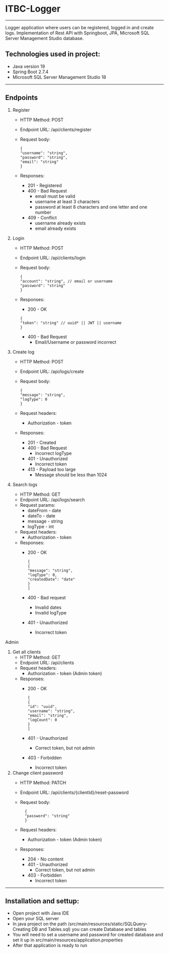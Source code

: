 # ITBC-Logger
___
Logger application where users can be registered, logged in and create logs. Implementation of Rest API 
with Springboot, JPA, Microsoft SQL Server Management Studio database.

## Technologies used in project:
* Java version 19
* Spring Boot 2.7.4
* Microsoft SQL Server Management Studio 18
___
## Endpoints
  1. Register
        * HTTP Method: POST
        * Endpoint URL: /api/clients/register
        * Request body:
        
              {
              "username": "string",
              "password": "string",
              "email": "string"
              }
        * Responses:
            * 201 - Registered
            * 400 - Bad Request
               * email must be valid
               * username at least 3 characters
               * password at least 8 characters and one letter and one number
            * 409 - Conflict
               * username already exists
               * email already exists
  2. Login
        * HTTP Method: POST
        * Endpoint URL: /api/clients/login
        * Request body:
       
              {
              "account": "string", // email or username
              "password": "string"
              }
        * Responses:
             * 200 - OK
             
              {
              "token": "string" // uuid* || JWT || username
              }
             * 400 - Bad Request
               * Email/Username or password incorrect
  3. Create log
        * HTTP Method: POST
        * Endpoint URL: /api/logs/create
        * Request body:
         
              {
              "message": "string",
              "logType": 0
              }
        * Request headers:
          * Authorization - token
        * Responses:
          * 201 - Created
          * 400 - Bad Request
             * Incorrect logType
          * 401 - Unauthorized
             * Incorrect token
          * 413 - Payload too large
             * Message should be less than 1024

  4. Search logs
        * HTTP Method: GET
        * Endpoint URL: /api/logs/search
        * Request params:
          * dateFrom - date
          * dateTo - date
          * message - string
          * logType - int
        * Request headers:
          * Authorization - token
        * Responses:
          * 200 - OK

                [
                {
                "message": "string",
                "logType": 0,
                "createdDate": "date"
                }
                ]
          * 400 - Bad request
            * Invalid dates
            * Invalid logType
          * 401 - Unauthorized
            * Incorrect token

Admin
  1. Get all clients
        * HTTP Method: GET
        * Endpoint URL: /api/clients
        * Request headers:
          * Authorization - token (Admin token)
        * Responses:
          * 200 - OK
          
                [
                {
                "id": "uuid",
                "username": "string",
                "email": "string",
                "logCount": 0
                }
                ]
          * 401 - Unauthorized
            * Correct token, but not admin
          * 403 - Forbidden
            * Incorrect token
  2. Change client password
        * HTTP Method: PATCH
        * Endpoint URL: /api/clients/{clientId}/reset-password
        * Request body:

                {
                "password": "string"
                }
        * Request headers:
          * Authorization - token (Admin token)
        * Responses:
          * 204 - No content
          * 401 - Unauthorized
            * Correct token, but not admin
          * 403 - Forbidden
            * Incorrect token
___
## Installation and settup:
* Open project with Java IDE
* Open your SQL server
* In java project on the path (src/main/resources/static/SQLQuery-Creating DB and Tables.sql) you can create Database and tables
* You will need to set a username and password for created database and set it up in src/main/resources/application.properties
* After that application is ready to run

